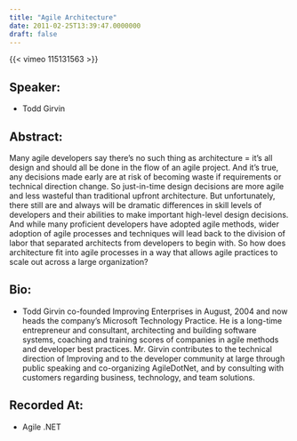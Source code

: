 ```yaml
---
title: "Agile Architecture"
date: 2011-02-25T13:39:47.0000000
draft: false
---
```


{{< vimeo 115131563 >}}

## Speaker:

 - Todd Girvin

## Abstract:

<p>Many agile developers say there&rsquo;s no such thing as architecture = it&rsquo;s all design and should all be done in the flow of an agile project. And it&rsquo;s true, any decisions made early are at risk of becoming waste if requirements or technical direction change. So just-in-time design decisions are more agile and less wasteful than traditional upfront architecture. But unfortunately, there still are and always will be dramatic differences in skill levels of developers and their abilities to make important high-level design decisions. And while many proficient developers have adopted agile methods, wider adoption of agile processes and techniques will lead back to the division of labor that separated architects from developers to begin with. So how does architecture fit into agile processes in a way that allows agile practices to scale out across a large organization?</p>

## Bio:

 - <p>Todd Girvin co-founded Improving Enterprises in August, 2004 and now heads the company’s Microsoft Technology Practice. He is a long-time entrepreneur and consultant, architecting and building software systems, coaching and training scores of companies in agile methods and developer best practices. Mr. Girvin contributes to the technical direction of Improving and to the developer community at large through public speaking and co-organizing AgileDotNet, and by consulting with customers regarding business, technology, and team solutions.</p>

## Recorded At:

 - Agile .NET

